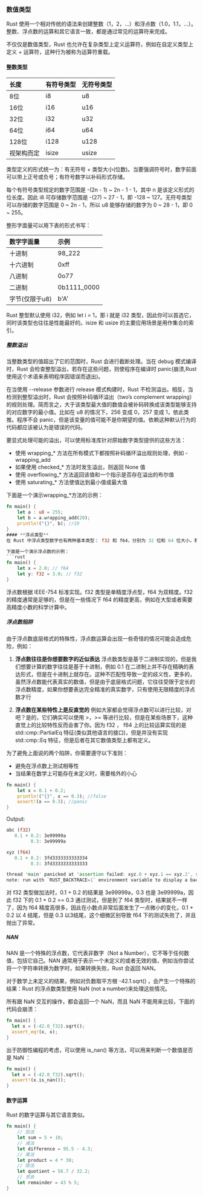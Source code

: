 ### **数值类型**
Rust 使用一个相对传统的语法来创建整数（1，2，...）和浮点数（1.0，1.1，...）。整数、浮点数的运算和其它语言一致，都是通过常见的运算符来完成。

不仅仅是数值类型，Rust 也允许在复杂类型上定义运算符，例如在自定义类型上定义 + 运算符，这种行为被称为运算符重载。
#### **整数类型**
| 长度 &nbsp;| 有符号类型 |无符号类型|
| :----   |:----| :---- |
| 8位    | i8  | u8  |
| 16位   | i16 | u16  |
| 32位   | i32 | u32  |
| 64位   | i64 | u64  |
| 128位  | i128 | u128  |
|视架构而定|isize|usize|
类型定义的形式统一为：有无符号 + 类型大小(位数)。当要强调符号时，数字前面可以带上正号或负号；有符号数字以补码形式存储。

每个有符号类型规定的数字范围是 -(2n - 1) ~ 2n - 1 - 1，其中 n 是该定义形式的位长度。因此 i8 可存储数字范围是 -(27) ~ 27 - 1，即 -128 ~ 127。无符号类型可以存储的数字范围是 0 ~ 2n - 1，所以 u8 能够存储的数字为 0 ~ 28 - 1，即 0 ~ 255。

整形字面量可以用下表的形式书写：

|数字字面量    |示例   |
| :----        | :----      |
|十进制        |98_222     |
|十六进制      |	0xff   |
|八进制        |	0o77   |
|二进制	       |0b1111_0000|
|字节(仅限于u8)|b'A'       |
 Rust 整型默认使用 i32，例如 let i = 1，那 i 就是 i32 类型，因此你可以首选它，同时该类型也往往是性能最好的。isize 和 usize 的主要应用场景是用作集合的索引。

##### **整数溢出**
当整数类型的值超出了它的范围时，Rust 会进行截断处理。当在 debug 模式编译时，Rust 会检查整型溢出，若存在这些问题，则使程序在编译时 panic(崩溃,Rust 使用这个术语来表明程序因错误而退出)。

在当使用 --release 参数进行 release 模式构建时，Rust 不检测溢出。相反，当检测到整型溢出时，Rust 会按照补码循环溢出（two’s complement wrapping）的规则处理。简而言之，大于该类型最大值的数值会被补码转换成该类型能够支持的对应数字的最小值。比如在 u8 的情况下，256 变成 0，257 变成 1，依此类推。程序不会 panic，但是该变量的值可能不是你期望的值。依赖这种默认行为的代码都应该被认为是错误的代码。

要显式处理可能的溢出，可以使用标准库针对原始数字类型提供的这些方法：

- 使用 wrapping_* 方法在所有模式下都按照补码循环溢出规则处理，例如 - wrapping_add
- 如果使用 checked_* 方法时发生溢出，则返回 None 值
- 使用 overflowing_* 方法返回该值和一个指示是否存在溢出的布尔值
- 使用 saturating_* 方法使值达到最小值或最大值

下面是一个演示wrapping_*方法的示例：
```rust
fn main() {
    let a : u8 = 255;
    let b = a.wrapping_add(20);
    println!("{}", b); //19
}
#### **浮点类型**
在 Rust 中浮点类型数字也有两种基本类型： f32 和 f64，分别为 32 位和 64 位大小。默认浮点类型是 f64，在现代的 CPU 中它的速度与 f32 几乎相同，但精度更高。

下面是一个演示浮点数的示例：
```rust
fn main() {
    let x = 2.0; // f64
    let y: f32 = 3.0; // f32
}
```
浮点数根据 IEEE-754 标准实现。f32 类型是单精度浮点型，f64 为双精度。f32 的精度通常是足够的，但是在一些情况下 f64 的精度更高，例如在大型或者需要高精度小数的科学计算中。
##### **浮点数陷阱**
由于浮点数底层格式的特殊性，浮点数运算会出现一些奇怪的情况可能会造成危险，例如：
1. **浮点数往往是你想要数字的近似表达** 
浮点数类型是基于二进制实现的，但是我们想要计算的数字往往是基于十进制，例如 0.1 在二进制上并不存在精确的表达形式，但是在十进制上就存在。这种不匹配性导致一定的歧义性，更多的，虽然浮点数能代表真实的数值，但是由于底层格式问题，它往往受限于定长的浮点数精度，如果你想要表达完全精准的真实数字，只有使用无限精度的浮点数才行

2. **浮点数在某些特性上是反直觉的**
例如大家都会觉得浮点数可以进行比较，对吧？是的，它们确实可以使用 >，>= 等进行比较，但是在某些场景下，这种直觉上的比较特性反而会害了你。因为 f32 ， f64 上的比较运算实现的是 std::cmp::PartialEq 特征(类似其他语言的接口)，但是并没有实现 std::cmp::Eq 特征，但是后者在其它数值类型上都有定义。

为了避免上面说的两个陷阱，你需要遵守以下准则：

- 避免在浮点数上测试相等性
- 当结果在数学上可能存在未定义时，需要格外的小心

```rust
fn main() {
    let x = 0.1 + 0.2;
    println!("{}", x == 0.3); //false
    assert!(x == 0.3); //panic
}
```
Output:
```rust
abc (f32)
   0.1 + 0.2: 3e99999a
         0.3: 3e99999a

xyz (f64)
   0.1 + 0.2: 3fd3333333333334
         0.3: 3fd3333333333333

thread 'main' panicked at 'assertion failed: xyz.0 + xyz.1 == xyz.2', src\main.rs:29:5
note: run with `RUST_BACKTRACE=1` environment variable to display a backtrace
```
对 f32 类型做加法时，0.1 + 0.2 的结果是 3e99999a，0.3 也是 3e99999a，因此 f32 下的 0.1 + 0.2 == 0.3 通过测试，但是到了 f64 类型时，结果就不一样了，因为 f64 精度高很多，因此在小数点非常后面发生了一点微小的变化，0.1 + 0.2 以 4 结尾，但是 0.3 以3结尾，这个细微区别导致 f64 下的测试失败了，并且抛出了异常。
##### **NAN**
NAN 是一个特殊的浮点数，它代表非数字（Not a Number），它不等于任何数值，包括它自己。NAN 通常用于表示一个未定义的或者无效的值，例如当你尝试将一个字符串转换为数字时，如果转换失败，Rust 会返回 NAN。

对于数学上未定义的结果，例如对负数取平方根 -42.1.sqrt() ，会产生一个特殊的结果：Rust 的浮点数类型使用 NaN (not a number)来处理这些情况。

所有跟 NaN 交互的操作，都会返回一个 NaN，而且 NaN 不能用来比较，下面的代码会崩溃：
```rust
fn main() {
  let x = (-42.0_f32).sqrt();
  assert_eq!(x, x);
}
```
出于防御性编程的考虑，可以使用 is_nan() 等方法，可以用来判断一个数值是否是 NaN ：
```rust
fn main() {
  let x = (-42.0_f32).sqrt();
  assert!(x.is_nan());
}
```
#### **数字运算**
Rust 的数字运算与其它语言类似。
```Rust
fn main() {
    // 加法
    let sum = 5 + 10;
    // 减法
    let difference = 95.5 - 4.3;
    // 乘法
    let product = 4 * 30;
    // 除法
    let quotient = 56.7 / 32.2;
    // 求余
    let remainder = 43 % 5;
}
```